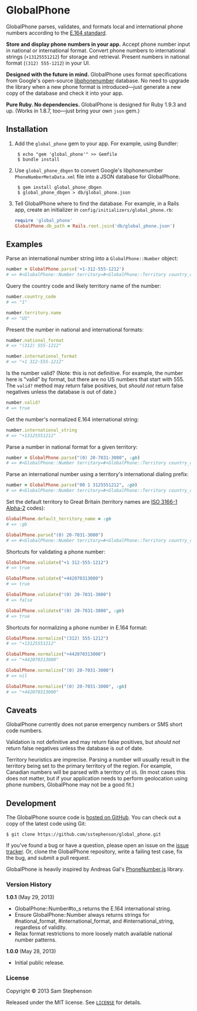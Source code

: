 # GlobalPhone

GlobalPhone parses, validates, and formats local and international phone numbers according to the [E.164 standard](http://en.wikipedia.org/wiki/E.164).

**Store and display phone numbers in your app.** Accept phone number input in national or international format. Convert phone numbers to international strings (`+13125551212`) for storage and retrieval. Present numbers in national format (`(312) 555-1212`) in your UI.

**Designed with the future in mind.** GlobalPhone uses format specifications from Google's open-source [libphonenumber](http://code.google.com/p/libphonenumber/) database. No need to upgrade the library when a new phone format is introduced—just generate a new copy of the database and check it into your app.

**Pure Ruby. No dependencies.** GlobalPhone is designed for Ruby 1.9.3 and up. (Works in 1.8.7, too—just bring your own `json` gem.)

## Installation

1. Add the `global_phone` gem to your app. For example, using Bundler:

        $ echo "gem 'global_phone'" >> Gemfile
        $ bundle install

2. Use `global_phone_dbgen` to convert Google's libphonenumber `PhoneNumberMetaData.xml` file into a JSON database for GlobalPhone.

        $ gem install global_phone_dbgen
        $ global_phone_dbgen > db/global_phone.json

3. Tell GlobalPhone where to find the database. For example, in a Rails app, create an initializer in `config/initializers/global_phone.rb`:

    ```ruby
    require 'global_phone'
    GlobalPhone.db_path = Rails.root.join('db/global_phone.json')
    ```

## Examples

Parse an international number string into a `GlobalPhone::Number` object:

```ruby
number = GlobalPhone.parse('+1-312-555-1212')
# => #<GlobalPhone::Number territory=#<GlobalPhone::Territory country_code=1 name=US> national_string="3125551212">
```

Query the country code and likely territory name of the number:

```ruby
number.country_code
# => "1"

number.territory.name
# => "US"
```

Present the number in national and international formats:

```ruby
number.national_format
# => "(312) 555-1212"

number.international_format
# => "+1 312-555-1212"
```

Is the number valid? (Note: this is not definitive. For example, the number here is "valid" by format, but there are no US numbers that start with 555. The `valid?` method may return false positives, but *should not* return false negatives unless the database is out of date.)

```ruby
number.valid?
# => true
```

Get the number's normalized E.164 international string:

```ruby
number.international_string
# => "+13125551212"
```

Parse a number in national format for a given territory:

```ruby
number = GlobalPhone.parse("(0) 20-7031-3000", :gb)
# => #<GlobalPhone::Number territory=#<GlobalPhone::Territory country_code=44 name=GB> national_string="2070313000">
```

Parse an international number using a territory's international dialing prefix:

```ruby
number = GlobalPhone.parse("00 1 3125551212", :gb)
# => #<GlobalPhone::Number territory=#<GlobalPhone::Territory country_code=1 name=US> national_string="3125551212">
```

Set the default territory to Great Britain (territory names are [ISO 3166-1 Alpha-2](http://en.wikipedia.org/wiki/ISO_3166-1_alpha-2) codes):

```ruby
GlobalPhone.default_territory_name = :gb
# => :gb

GlobalPhone.parse("(0) 20-7031-3000")
# => #<GlobalPhone::Number territory=#<GlobalPhone::Territory country_code=44 name=GB> national_string="2070313000">
```

Shortcuts for validating a phone number:

```ruby
GlobalPhone.validate("+1 312-555-1212")
# => true

GlobalPhone.validate("+442070313000")
# => true

GlobalPhone.validate("(0) 20-7031-3000")
# => false

GlobalPhone.validate("(0) 20-7031-3000", :gb)
# => true
```

Shortcuts for normalizing a phone number in E.164 format:

```ruby
GlobalPhone.normalize("(312) 555-1212")
# => "+13125551212"

GlobalPhone.normalize("+442070313000")
# => "+442070313000"

GlobalPhone.normalize("(0) 20-7031-3000")
# => nil

GlobalPhone.normalize("(0) 20-7031-3000", :gb)
# => "+442070313000"
```

## Caveats

GlobalPhone currently does not parse emergency numbers or SMS short code numbers.

Validation is not definitive and may return false positives, but *should not* return false negatives unless the database is out of date.

Territory heuristics are imprecise. Parsing a number will usually result in the territory being set to the primary territory of the region. For example, Canadian numbers will be parsed with a territory of `US`. (In most cases this does not matter, but if your application needs to perform geolocation using phone numbers, GlobalPhone may not be a good fit.)

## Development

The GlobalPhone source code is [hosted on GitHub](https://github.com/sstephenson/global_phone). You can check out a copy of the latest code using Git:

    $ git clone https://github.com/sstephenson/global_phone.git

If you've found a bug or have a question, please open an issue on the [issue tracker](https://github.com/sstephenson/global_phone/issues). Or, clone the GlobalPhone repository, write a failing test case, fix the bug, and submit a pull request.

GlobalPhone is heavily inspired by Andreas Gal's [PhoneNumber.js](https://github.com/andreasgal/PhoneNumber.js) library.

### Version History

**1.0.1** (May 29, 2013)

* GlobalPhone::Number#to_s returns the E.164 international string.
* Ensure GlobalPhone::Number always returns strings for #national_format, #international_format, and #international_string, regardless of validity.
* Relax format restrictions to more loosely match available national number patterns.

**1.0.0** (May 28, 2013)

* Initial public release.

### License

Copyright &copy; 2013 Sam Stephenson

Released under the MIT license. See [`LICENSE`](LICENSE) for details.
